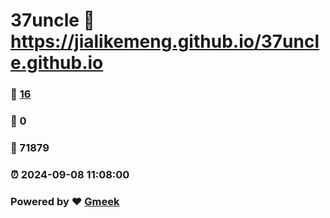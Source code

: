 # 37uncle :link: https://jialikemeng.github.io/37uncle.github.io 
### :page_facing_up: [16](https://jialikemeng.github.io/37uncle.github.io/tag.html) 
### :speech_balloon: 0 
### :hibiscus: 71879 
### :alarm_clock: 2024-09-08 11:08:00 
### Powered by :heart: [Gmeek](https://github.com/Meekdai/Gmeek)
